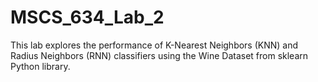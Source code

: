 # MSCS_634_Lab_2
This lab explores the performance of K-Nearest Neighbors (KNN) and Radius Neighbors (RNN) classifiers using the Wine Dataset from sklearn Python library.
